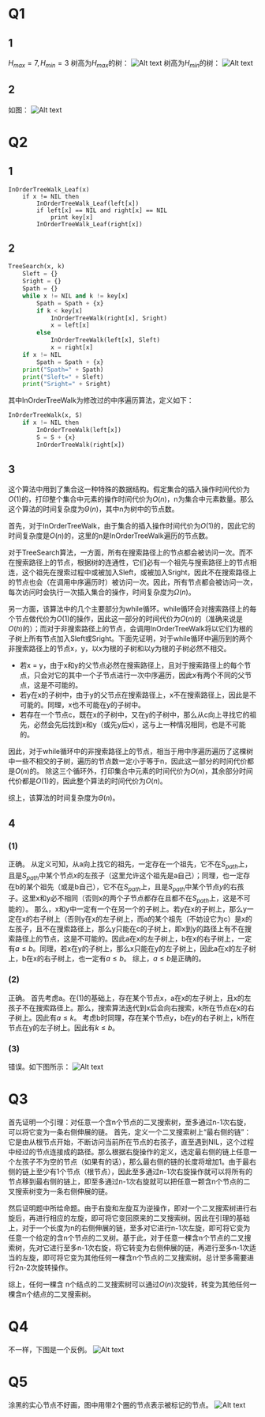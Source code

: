# Q1
## 1
$H_{max} = 7, H_{min} = 3$
树高为$H_{max}$的树：
![Alt text](1697629947169-screenshot.png)
树高为$H_{min}$的树：
![Alt text](1697630828778-screenshot.png)

## 2
如图：
![Alt text](1697631280450-screenshot.png)

# Q2
## 1
```
InOrderTreeWalk_Leaf(x)
    if x != NIL then
        InOrderTreeWalk_Leaf(left[x])
        if left[x] == NIL and right[x] == NIL
            print key[x]
        InOrderTreeWalk_Leaf(right[x])
```

## 2
<!--
```python
TreeSearch(x, k)
    Sleft = {}
    Sright = {}
    print("Spath:{")
    while x != NIL and k != key[x]
        print(key[x])
        if k < key[x]
            Sright = Sright + {right[x]}
            x = left[x]
        else
            Sleft = Sleft + {left[x]}
            x = right[x]
    if x != NIL
        print(key[x])
    print("},Sleft:")
    for each y in Sleft
        InOrderTreeWalk(y)
    print("},Sright:{")
    for each y in Sright
        InOrderTreeWalk(y)
    print("}")
```-->
```python
TreeSearch(x, k)
    Sleft = {}
    Sright = {}
    Spath = {}
    while x != NIL and k != key[x]
        Spath = Spath + {x}
        if k < key[x]
            InOrderTreeWalk(right[x], Sright)
            x = left[x]
        else
            InOrderTreeWalk(left[x], Sleft)
            x = right[x]
    if x != NIL
        Spath = Spath + {x}
    print("Spath=" + Spath)
    print("Sleft=" + Sleft)
    print("Sright=" + Sright)
```
其中InOrderTreeWalk为修改过的中序遍历算法，定义如下：
```python
InOrderTreeWalk(x, S)
    if x != NIL then
        InOrderTreeWalk(left[x])
        S = S + {x}
        InOrderTreeWalk(right[x])
```
## 3
这个算法中用到了集合这一种特殊的数据结构。假定集合的插入操作时间代价为$O(1)$的，打印整个集合中元素的操作时间代价为$O(n)$，n为集合中元素数量。那么
这个算法的时间复杂度为$\Theta(n)$，其中n为树中的节点数。

首先，对于InOrderTreeWalk，由于集合的插入操作时间代价为$O(1)$的，因此它的时间复杂度是$O(n)$的，这里的n是InOrderTreeWalk遍历的节点数。

对于TreeSearch算法，一方面，所有在搜索路径上的节点都会被访问一次。而不在搜索路径上的节点，根据树的连通性，它们必有一个祖先与搜索路径上的节点相连，这个祖先在搜索过程中或被加入Sleft，或被加入Sright，因此不在搜索路径上的节点也会（在调用中序遍历时）被访问一次。因此，所有节点都会被访问一次，每次访问时会执行一次插入集合的操作，时间复杂度为$\Omega(n)$。

另一方面，该算法中的几个主要部分为while循环。while循环会对搜索路径上的每个节点做代价为$O(1)$的操作，因此这一部分的时间代价为$O(n)$的（准确来说是$O(h)$的）；而对于非搜索路径上的节点，会调用InOrderTreeWalk将以它们为根的子树上所有节点加入Sleft或Sright。下面先证明，对于while循环中遍历到的两个非搜索路径上的节点x，y，以x为根的子树和以y为根的子树必然不相交。
- 若x = y，由于x和y的父节点必然在搜索路径上，且对于搜索路径上的每个节点，只会对它的其中一个子节点进行一次中序遍历，因此x有两个不同的父节点，这是不可能的。
- 若y在x的子树中，由于y的父节点在搜索路径上，x不在搜索路径上，因此是不可能的。同理，x也不可能在y的子树中。
- 若存在一个节点c，既在x的子树中，又在y的子树中，那么从c向上寻找它的祖先，必然会先后找到x和y（或先y后x），这与上一种情况相同，也是不可能的。

因此，对于while循环中的非搜索路径上的节点，相当于用中序遍历遍历了这棵树中一些不相交的子树，遍历的节点数一定小于等于n，因此这一部分的时间代价都是$O(n)$的。
除这三个循环外，打印集合中元素的时间代价为$O(n)$，其余部分时间代价都是$O(1)$的，因此整个算法的时间代价为$O(n)$。

综上，该算法的时间复杂度为$\Theta(n)$。

## 4
### (1)
正确。
从定义可知，从a向上找它的祖先，一定存在一个祖先，它不在$S_{path}$上，且是$S_{path}$中某个节点$x$的左孩子（这里允许这个祖先是a自己）；同理，也一定存在b的某个祖先（或是b自己），它不在$S_{path}$上，且是$S_{path}$中某个节点$y$的右孩子。这里x和y必不相同（否则x的两个子节点都存在且都不在$S_{path}$上，这是不可能的）。
那么，x和y中一定有一个在另一个的子树上。若y在x的子树上，那么y一定在x的右子树上（否则y在x的左子树上，而a的某个祖先（不妨设它为c）是x的左孩子，且不在搜索路径上，那么y只能在c的子树上，即x到y的路径上有不在搜索路径上的节点，这是不可能的。因此a在x的左子树上，b在x的右子树上，一定有$a \le b$。同理，若x在y的子树上，那么x只能在y的左子树上，因此a在x的左子树上，b在x的右子树上，也一定有$a \le b$。
综上，$a \le b$是正确的。

### (2)
正确。
首先考虑a。在(1)的基础上，存在某个节点x，a在x的左子树上，且x的左孩子不在搜索路径上。那么，搜索算法迭代到x后会向右搜索，k所在节点在x的右子树上。因此有$a \le k$。
考虑b时同理，存在某个节点y，b在y的右子树上，k所在节点在y的左子树上。因此有$k \le b$。

### (3)
错误。如下图所示：
![Alt text](1697637092029-screenshot.png)

# Q3
首先证明一个引理：对任意一个含n个节点的二叉搜索树，至多通过n-1次右旋，可以将它变为一条右侧伸展的链。
首先，定义一个二叉搜索树上“最右侧的链”：它是由从根节点开始，不断访问当前所在节点的右孩子，直至遇到NIL，这个过程中经过的节点连接成的路径。那么根据右旋操作的定义，选定最右侧的链上任意一个左孩子不为空的节点（如果有的话），那么最右侧的链的长度将增加1。由于最右侧的链上至少有1个节点（根节点），因此至多通过n-1次右旋操作就可以将所有的节点移到最右侧的链上，即至多通过n-1次右旋就可以把任意一颗含n个节点的二叉搜索树变为一条右侧伸展的链。

然后证明题中所给命题。由于右旋和左旋互为逆操作，即对一个二叉搜索树进行右旋后，再进行相应的左旋，即可将它变回原来的二叉搜索树。因此在引理的基础上，对于一个长度为n的右侧伸展的链，至多对它进行n-1次左旋，即可将它变为任意一个给定的含n个节点的二叉树。基于此，对于任意一棵含n个节点的二叉搜索树，先对它进行至多n-1次右旋，将它转变为右侧伸展的链，再进行至多n-1次适当的左旋，即可将它变为其他任何一棵含n个节点的二叉搜索树。总计至多需要进行2n-2次旋转操作。

综上，任何一棵含 n个结点的二叉搜索树可以通过$O(n)$次旋转，转变为其他任何一棵含n个结点的二叉搜索树。

# Q4
不一样，下图是一个反例。
![Alt text](1697642019371-screenshot.png)

# Q5
涂黑的实心节点不好画，图中用带2个圈的节点表示被标记的节点。
![Alt text](1698151751492-screenshot.png)